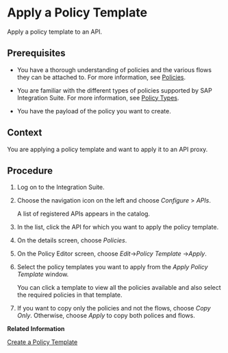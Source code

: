 <!-- loio2ceab71343704de0bfce2145f97c85b1 -->

# Apply a Policy Template

Apply a policy template to an API.



## Prerequisites

-   You have a thorough understanding of policies and the various flows they can be attached to. For more information, see [Policies](policies-7e4f3e5.md).

-   You are familiar with the different types of policies supported by SAP Integration Suite. For more information, see [Policy Types](policy-types-c918e28.md).

-   You have the payload of the policy you want to create.



## Context

You are applying a policy template and want to apply it to an API proxy.



<a name="loio2ceab71343704de0bfce2145f97c85b1__steps_iq3_3xh_gy"/>

## Procedure

1.  Log on to the Integration Suite.

2.  Choose the navigation icon on the left and choose *Configure* \> *APIs*.

    A list of registered APIs appears in the catalog.

3.  In the list, click the API for which you want to apply the policy template.

4.  On the details screen, choose *Policies*.

5.  On the Policy Editor screen, choose *Edit*-\>*Policy Template* -\>*Apply*.

6.  Select the policy templates you want to apply from the *Apply Policy Template* window.

    You can click a template to view all the policies available and also select the required policies in that template.

7.  If you want to copy only the policies and not the flows, choose *Copy Only*. Otherwise, choose *Apply* to copy both polices and flows.


**Related Information**  


[Create a Policy Template](create-a-policy-template-c5d1872.md "Create a policy template add it to an API proxy.")

